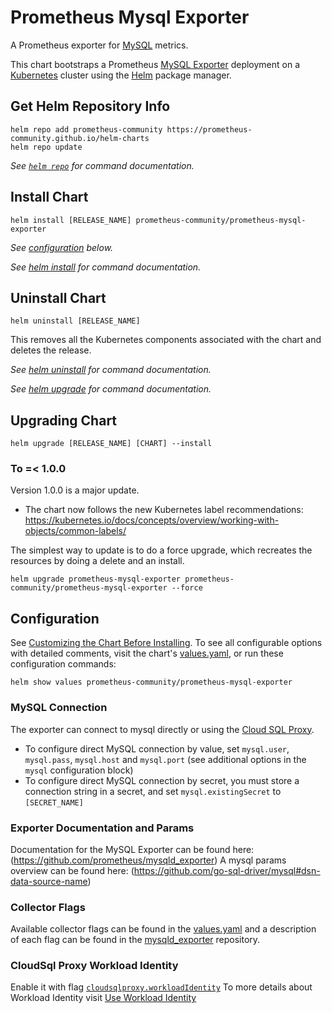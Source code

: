 # Prometheus Mysql Exporter

A Prometheus exporter for [MySQL](https://www.mysql.com/) metrics.

This chart bootstraps a Prometheus [MySQL Exporter](https://github.com/prometheus/mysqld_exporter) deployment on a [Kubernetes](http://kubernetes.io) cluster using the [Helm](https://helm.sh) package manager.

## Get Helm Repository Info

```console
helm repo add prometheus-community https://prometheus-community.github.io/helm-charts
helm repo update
```

_See [`helm repo`](https://helm.sh/docs/helm/helm_repo/) for command documentation._

## Install Chart

```console
helm install [RELEASE_NAME] prometheus-community/prometheus-mysql-exporter
```

_See [configuration](#configuration) below._

_See [helm install](https://helm.sh/docs/helm/helm_install/) for command documentation._

## Uninstall Chart

```console
helm uninstall [RELEASE_NAME]
```

This removes all the Kubernetes components associated with the chart and deletes the release.

_See [helm uninstall](https://helm.sh/docs/helm/helm_uninstall/) for command documentation._

_See [helm upgrade](https://helm.sh/docs/helm/helm_upgrade/) for command documentation._

## Upgrading Chart

```console
helm upgrade [RELEASE_NAME] [CHART] --install
```

### To =< 1.0.0

Version 1.0.0 is a major update.

- The chart now follows the new Kubernetes label recommendations:
<https://kubernetes.io/docs/concepts/overview/working-with-objects/common-labels/>

The simplest way to update is to do a force upgrade, which recreates the resources by doing a delete and an install.

```console
helm upgrade prometheus-mysql-exporter prometheus-community/prometheus-mysql-exporter --force
```

## Configuration

See [Customizing the Chart Before Installing](https://helm.sh/docs/intro/using_helm/#customizing-the-chart-before-installing). To see all configurable options with detailed comments, visit the chart's [values.yaml](https://github.com/prometheus-community/helm-charts/blob/main/charts/prometheus-mysql-exporter/values.yaml), or run these configuration commands:

```console
helm show values prometheus-community/prometheus-mysql-exporter
```

### MySQL Connection

The exporter can connect to mysql directly or using the [Cloud SQL Proxy](https://cloud.google.com/sql/docs/mysql/sql-proxy).

- To configure direct MySQL connection by value, set `mysql.user`, `mysql.pass`, `mysql.host` and `mysql.port` (see additional options in the `mysql` configuration block)
- To configure direct MySQL connection by secret, you must store a connection string in a secret, and set `mysql.existingSecret` to `[SECRET_NAME]`

### Exporter Documentation and Params

Documentation for the MySQL Exporter can be found here: (<https://github.com/prometheus/mysqld_exporter>)
A mysql params overview can be found here: (<https://github.com/go-sql-driver/mysql#dsn-data-source-name>)

### Collector Flags

Available collector flags can be found in the [values.yaml](https://github.com/prometheus-community/helm-charts/blob/main/charts/prometheus-mysql-exporter/values.yaml) and a description of each flag can be found in the [mysqld_exporter](https://github.com/prometheus/mysqld_exporter#collector-flags) repository.

### CloudSql Proxy Workload Identity
Enable it with flag  [`cloudsqlproxy.workloadIdentity`](https://github.com/prometheus-community/helm-charts/blob/main/charts/prometheus-mysql-exporter/values.yaml)
To more details about Workload Identity visit [Use Workload Identity](https://cloud.google.com/kubernetes-engine/docs/how-to/workload-identity)
